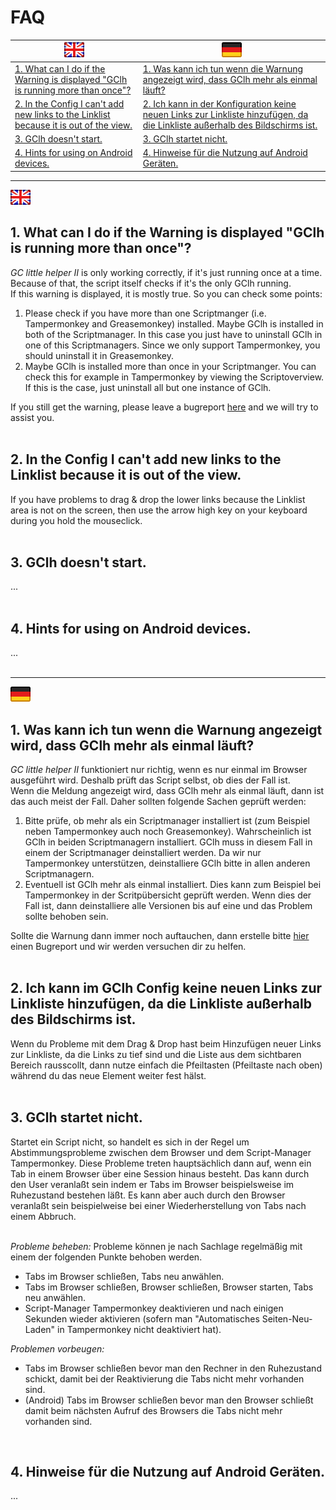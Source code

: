 # FAQ

<a href="#en" title=""><img src="../images/flag_en.png"></a> | <a href="#de" title=""><img src="../images/flag_de.png"></a>
--- | --- 
<a href="#1-en">1. What can I do if the Warning is displayed "GClh is running more than once"?</a> | <a href="#1-de">1. Was kann ich tun wenn die Warnung angezeigt wird, dass GClh mehr als einmal läuft?</a>
<a href="#2-en">2. In the Config I can't add new links to the Linklist because it is out of the view.</a> | <a href="#2-de">2. Ich kann in der Konfiguration keine neuen Links zur Linkliste hinzufügen, da die Linkliste außerhalb des Bildschirms ist.</a>
<a href="#3-en">3. GClh doesn't start.</a> | <a href="#3-de">3. GClh startet nicht.</a>
<a href="#4-en">4. Hints for using on Android devices.</a> | <a href="#4-de">4. Hinweise für die Nutzung auf Android Geräten.</a>

---
<a id="en"></a><img src="../images/flag_en.png">

<a id="1-en"></a>
## 1. What can I do if the Warning is displayed "GClh is running more than once"?
*GC little helper II* is only working correctly, if it's just running once at a time. Because of that, the script itself checks if it's the only GClh running.<br>
If this warning is displayed, it is mostly true. So you can check some points:<br>
<ol>
	<li>
		Please check if you have more than one Scriptmanger (i.e. Tampermonkey and Greasemonkey) installed. Maybe GClh is installed in both of the Scriptmanager. In this case you just have to uninstall GClh in one of this Scriptmanagers. Since we only support Tampermonkey, you should uninstall it in Greasemonkey.<br>
	</li>
	<li>
		Maybe GClh is installed more than once in your Scriptmanger. You can check this for example in Tampermonkey by viewing the Scriptoverview. If this is the case, just uninstall all but one instance of GClh.<br>
	</li>
</ol>
If you still get the warning, please leave a bugreport <a href="https://github.com/2Abendsegler/GClh/issues">here</a> and we will try to assist you.<br>
<br>

<a id="2-en"></a>
## 2. In the Config I can't add new links to the Linklist because it is out of the view.
If you have problems to drag & drop the lower links because the Linklist area is not on the screen, then use the arrow high key on your keyboard during you hold the mouseclick.<br>
<br>

<a id="3-en"></a>
## 3. GClh doesn't start.
...<br>
<br>

<a id="4-en"></a>
## 4. Hints for using on Android devices.
...<br>
<br>

---
<a id="de"></a><img src="../images/flag_de.png">

<a id="1-de"></a>
## 1. Was kann ich tun wenn die Warnung angezeigt wird, dass GClh mehr als einmal läuft?
*GC little helper II* funktioniert nur richtig, wenn es nur einmal im Browser ausgeführt wird. Deshalb prüft das Script selbst, ob dies der Fall ist.<br>
Wenn die Meldung angezeigt wird, dass GClh mehr als einmal läuft, dann ist das auch meist der Fall. Daher sollten folgende Sachen geprüft werden:<br>
<ol>
	<li>
		Bitte prüfe, ob mehr als ein Scriptmanager installiert ist (zum Beispiel neben Tampermonkey auch noch Greasemonkey). Wahrscheinlich ist GClh in beiden Scriptmanagern installiert. GClh muss in diesem Fall in einem der Scriptmanager deinstalliert werden. Da wir nur Tampermonkey unterstützen, deinstalliere GClh bitte in allen anderen Scriptmanagern.<br>
	</li>
	<li>
		Eventuell ist GClh mehr als einmal installiert. Dies kann zum Beispiel bei Tampermonkey in der Scritpübersicht geprüft werden. Wenn dies der Fall ist, dann deinstalliere alle Versionen bis auf eine und das Problem sollte behoben sein.<br>
	</li>
</ol>
Sollte die Warnung dann immer noch auftauchen, dann erstelle bitte <a href="https://github.com/2Abendsegler/GClh/issues">hier</a> einen Bugreport und wir werden versuchen dir zu helfen.<br>
<br>

<a id="2-de"></a>
## 2. Ich kann im GClh Config keine neuen Links zur Linkliste hinzufügen, da die Linkliste außerhalb des Bildschirms ist.
Wenn du Probleme mit dem Drag & Drop hast beim Hinzufügen neuer Links zur Linkliste, da die Links zu tief sind und die Liste aus dem sichtbaren Bereich rausscollt, dann nutze einfach die Pfeiltasten (Pfeiltaste nach oben) während du das neue Element weiter fest hälst.<br>
<br>

<a id="3-de"></a>
## 3. GClh startet nicht.
Startet ein Script nicht, so handelt es sich in der Regel um Abstimmungsprobleme zwischen dem Browser und dem Script-Manager Tampermonkey. Diese Probleme treten hauptsächlich dann auf, wenn ein Tab in einem Browser über eine Session hinaus besteht. Das kann durch den User veranlaßt sein indem er Tabs im Browser beispielsweise im Ruhezustand bestehen läßt. Es kann aber auch durch den Browser veranlaßt sein beispielweise bei einer Wiederherstellung von Tabs nach einem Abbruch.<br>
<br>

*Probleme beheben:* Probleme können je nach Sachlage regelmäßig mit einem der folgenden Punkte behoben werden.<br>
<ul>
	<li>
		Tabs im Browser schließen, Tabs neu anwählen.<br>
	</li>
	<li>
		Tabs im Browser schließen, Browser schließen, Browser starten, Tabs neu anwählen.<br>
	</li>
	<li>
		Script-Manager Tampermonkey deaktivieren und nach einigen Sekunden wieder aktivieren (sofern man "Automatisches Seiten-Neu-Laden" in Tampermonkey nicht deaktiviert hat).<br>
	</li>
</ul>

*Problemen vorbeugen:* <br>
<ul>
	<li>
		Tabs im Browser schließen bevor man den Rechner in den Ruhezustand schickt, damit bei der Reaktivierung die Tabs nicht mehr vorhanden sind.<br>
	</li>
	<li>
		(Android) Tabs im Browser schließen bevor man den Browser schließt damit beim nächsten Aufruf des Browsers die Tabs nicht mehr vorhanden sind.<br>
	</li>
</ul>
<br>

<a id="4-de"></a>
## 4. Hinweise für die Nutzung auf Android Geräten.
...<br>
<br>
